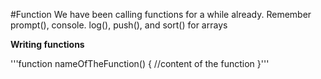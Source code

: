 #Function
We have been calling functions for a while already. Remember prompt(), console.
 log(), push(), and sort() for arrays

 **Writing functions**

 '''function nameOfTheFunction() {
 //content of the function
 }'''
